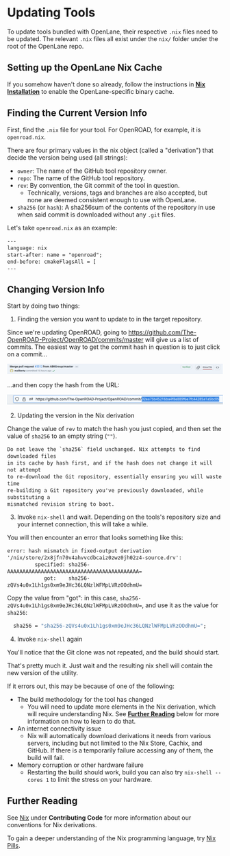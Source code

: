 # Updating Tools

To update tools bundled with OpenLane, their respective `.nix` files need to be
updated. The relevant `.nix` files all exist under the `nix/` folder under the
root of the OpenLane repo.

## Setting up the OpenLane Nix Cache

If you somehow haven't done so already, follow the instructions in
[**Nix Installation**](../getting_started/common/nix_installation/installation_linux.md#setting-up-the-binary-cache)
to enable the OpenLane-specific binary cache.

## Finding the Current Version Info

First, find the `.nix` file for your tool. For OpenROAD, for example, it is
`openroad.nix`.

There are four primary values in the nix object (called a "derivation")
that decide the version being used (all strings):

* `owner`: The name of the GitHub tool repository owner.
* `repo`: The name of the GitHub tool repository.
* `rev`: By convention, the Git commit of the tool in question.
  * Technically, versions, tags and branches are also accepted, but none are
    deemed consistent enough to use with OpenLane.
* `sha256` (or `hash`): A sha256sum of the contents of the repository in use
  when said commit is downloaded without any `.git` files.

Let's take `openroad.nix` as an example:

```{literalinclude} ../../../nix/openroad.nix
---
language: nix
start-after: name = "openroad";
end-before: cmakeFlagsAll = [
---
```

## Changing Version Info

Start by doing two things:

1. Finding the version you want to update to in the target repository.

Since we're updating OpenROAD, going to https://github.com/The-OpenROAD-Project/OpenROAD/commits/master
will give us a list of commits. The easiest way to get the commit hash in
question is to just click on a commit…

![Clicking on the commit value in a Git commit list](./commit_list.png)

…and then copy the hash from the URL:

![Copying the hash from the URL](./commit.png)

2. Updating the version in the Nix derivation

Change the value of `rev` to match the hash you just copied, and then set the
value of `sha256` to an empty string (`""`).

```{warning}
Do not leave the `sha256` field unchanged. Nix attempts to find downloaded files
in its cache by hash first, and if the hash does not change it will not attempt
to re-download the Git repository, essentially ensuring you will waste time
re-building a Git repository you've previously downloaded, while substituting a
mismatched revision string to boot.
```

3. Invoke `nix-shell` and wait. Depending on the tools's repository size and your internet connection, this will take a while.

You will then encounter an error that looks something like this:

```
error: hash mismatch in fixed-output derivation '/nix/store/2x8jfn70v4ahvvcdbcaiz0zwz0jh02z4-source.drv':
         specified: sha256-AAAAAAAAAAAAAAAAAAAAAAAAAAAAAAAAAAAAAAAAAAA=
            got:    sha256-zQVs4u0x1Lh1gs0xm9eJHc36LQNzlWFMpLVRzOOdhmU=
```

Copy the value from "got": in this case, `sha256-zQVs4u0x1Lh1gs0xm9eJHc36LQNzlWFMpLVRzOOdhmU=`,
and use it as the value for `sha256`:

```nix
  sha256 = "sha256-zQVs4u0x1Lh1gs0xm9eJHc36LQNzlWFMpLVRzOOdhmU=";
```

4. Invoke `nix-shell` again

You'll notice that the Git clone was not repeated, and the build should start.

That's pretty much it. Just wait and the resulting nix shell will contain the
new version of the utility.

If it errors out, this may be because of one of the following:

* The build methodology for the tool has changed
  * You will need to update more elements in the Nix derivation, which will
    require understanding Nix. See [**Further Reading**](#further-reading) below
    for more information on how to learn to do that.
* An internet connectivity issue
  * Nix will automatically download derivations it needs from various servers,
    including but not limited to the Nix Store, Cachix, and GitHub. If there
    is a temporarily failure accessing any of them, the build will fail.
* Memory corruption or other hardware failure
  * Restarting the build should work, build you can also try `nix-shell --cores 1`
    to limit the stress on your hardware.

## Further Reading

See [Nix](./code.md#nix) under **Contributing Code** for more information about
our conventions for Nix derivations.

To gain a deeper understanding of the Nix programming language, try [Nix Pills](https://nixos.org/guides/nix-pills/index.html).
